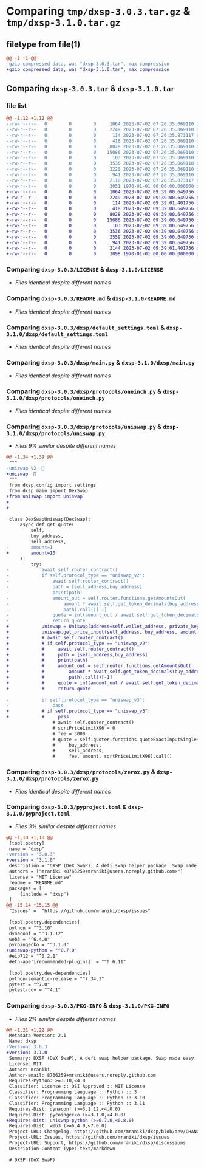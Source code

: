 # Comparing `tmp/dxsp-3.0.3.tar.gz` & `tmp/dxsp-3.1.0.tar.gz`

## filetype from file(1)

```diff
@@ -1 +1 @@
-gzip compressed data, was "dxsp-3.0.3.tar", max compression
+gzip compressed data, was "dxsp-3.1.0.tar", max compression
```

## Comparing `dxsp-3.0.3.tar` & `dxsp-3.1.0.tar`

### file list

```diff
@@ -1,12 +1,12 @@
--rw-r--r--   0        0        0     1064 2023-07-02 07:26:35.069110 dxsp-3.0.3/LICENSE
--rw-r--r--   0        0        0     2249 2023-07-02 07:26:35.069110 dxsp-3.0.3/README.md
--rw-r--r--   0        0        0      114 2023-07-02 07:26:35.873117 dxsp-3.0.3/dxsp/__init__.py
--rw-r--r--   0        0        0      418 2023-07-02 07:26:35.069110 dxsp-3.0.3/dxsp/config.py
--rw-r--r--   0        0        0     8028 2023-07-02 07:26:35.069110 dxsp-3.0.3/dxsp/default_settings.toml
--rw-r--r--   0        0        0    15086 2023-07-02 07:26:35.069110 dxsp-3.0.3/dxsp/main.py
--rw-r--r--   0        0        0      103 2023-07-02 07:26:35.069110 dxsp-3.0.3/dxsp/protocols/__init__.py
--rw-r--r--   0        0        0     3536 2023-07-02 07:26:35.069110 dxsp-3.0.3/dxsp/protocols/oneinch.py
--rw-r--r--   0        0        0     2220 2023-07-02 07:26:35.069110 dxsp-3.0.3/dxsp/protocols/uniswap.py
--rw-r--r--   0        0        0      941 2023-07-02 07:26:35.069110 dxsp-3.0.3/dxsp/protocols/zerox.py
--rw-r--r--   0        0        0     2118 2023-07-02 07:26:35.873117 dxsp-3.0.3/pyproject.toml
--rw-r--r--   0        0        0     3051 1970-01-01 00:00:00.000000 dxsp-3.0.3/PKG-INFO
+-rw-r--r--   0        0        0     1064 2023-07-02 09:39:00.649756 dxsp-3.1.0/LICENSE
+-rw-r--r--   0        0        0     2249 2023-07-02 09:39:00.649756 dxsp-3.1.0/README.md
+-rw-r--r--   0        0        0      114 2023-07-02 09:39:01.401756 dxsp-3.1.0/dxsp/__init__.py
+-rw-r--r--   0        0        0      418 2023-07-02 09:39:00.649756 dxsp-3.1.0/dxsp/config.py
+-rw-r--r--   0        0        0     8028 2023-07-02 09:39:00.649756 dxsp-3.1.0/dxsp/default_settings.toml
+-rw-r--r--   0        0        0    15086 2023-07-02 09:39:00.649756 dxsp-3.1.0/dxsp/main.py
+-rw-r--r--   0        0        0      103 2023-07-02 09:39:00.649756 dxsp-3.1.0/dxsp/protocols/__init__.py
+-rw-r--r--   0        0        0     3536 2023-07-02 09:39:00.649756 dxsp-3.1.0/dxsp/protocols/oneinch.py
+-rw-r--r--   0        0        0     2559 2023-07-02 09:39:00.649756 dxsp-3.1.0/dxsp/protocols/uniswap.py
+-rw-r--r--   0        0        0      941 2023-07-02 09:39:00.649756 dxsp-3.1.0/dxsp/protocols/zerox.py
+-rw-r--r--   0        0        0     2144 2023-07-02 09:39:01.401756 dxsp-3.1.0/pyproject.toml
+-rw-r--r--   0        0        0     3098 1970-01-01 00:00:00.000000 dxsp-3.1.0/PKG-INFO
```

### Comparing `dxsp-3.0.3/LICENSE` & `dxsp-3.1.0/LICENSE`

 * *Files identical despite different names*

### Comparing `dxsp-3.0.3/README.md` & `dxsp-3.1.0/README.md`

 * *Files identical despite different names*

### Comparing `dxsp-3.0.3/dxsp/default_settings.toml` & `dxsp-3.1.0/dxsp/default_settings.toml`

 * *Files identical despite different names*

### Comparing `dxsp-3.0.3/dxsp/main.py` & `dxsp-3.1.0/dxsp/main.py`

 * *Files identical despite different names*

### Comparing `dxsp-3.0.3/dxsp/protocols/oneinch.py` & `dxsp-3.1.0/dxsp/protocols/oneinch.py`

 * *Files identical despite different names*

### Comparing `dxsp-3.0.3/dxsp/protocols/uniswap.py` & `dxsp-3.1.0/dxsp/protocols/uniswap.py`

 * *Files 9% similar despite different names*

```diff
@@ -1,34 +1,39 @@
 """
-uniswap V2  🦄
+uniswap  🦄
 """
 from dxsp.config import settings
 from dxsp.main import DexSwap
+from uniswap import Uniswap
+
+
 
 class DexSwapUniswap(DexSwap):
     async def get_quote(
         self,
         buy_address,
         sell_address,
-        amount=1
+        amount=10
     ):
         try:
-            await self.router_contract()
-            if self.protocol_type == "uniswap_v2":
-                await self.router_contract()
-                path = [sell_address,buy_address]
-                print(path)
-                amount_out = self.router.functions.getAmountsOut(
-                    amount * await self.get_token_decimals(buy_address),
-                    path).call()[-1]
-                quote = int(amount_out / await self.get_token_decimals(sell_address))
-                return quote
+            uniswap = Uniswap(address=self.wallet_address, private_key=self.private_key, version=2, web3=self.w3, router_contract_addr=settings.dex_router_contract_addr)
+            uniswap.get_price_input(sell_address, buy_address, amount ** await self.get_token_decimals(buy_address))
+            # await self.router_contract()
+            # if self.protocol_type == "uniswap_v2":
+            #     await self.router_contract()
+            #     path = [sell_address,buy_address]
+            #     print(path)
+            #     amount_out = self.router.functions.getAmountsOut(
+            #         amount * await self.get_token_decimals(buy_address),
+            #         path).call()[-1]
+            #     quote = int(amount_out / await self.get_token_decimals(sell_address))
+            #     return quote
 
-            if self.protocol_type == "uniswap_v3":
-                pass
+            # if self.protocol_type == "uniswap_v3":
+            #     pass
                 # await self.quoter_contract()
                 # sqrtPriceLimitX96 = 0
                 # fee = 3000
                 # quote = self.quoter.functions.quoteExactInputSingle(
                 #     buy_address,
                 #     sell_address,
                 #     fee, amount, sqrtPriceLimitX96).call()
```

### Comparing `dxsp-3.0.3/dxsp/protocols/zerox.py` & `dxsp-3.1.0/dxsp/protocols/zerox.py`

 * *Files identical despite different names*

### Comparing `dxsp-3.0.3/pyproject.toml` & `dxsp-3.1.0/pyproject.toml`

 * *Files 3% similar despite different names*

```diff
@@ -1,10 +1,10 @@
 [tool.poetry]
 name = "dxsp"
-version = "3.0.3"
+version = "3.1.0"
 description = "DXSP (DeX SwaP), A defi swap helper package. Swap made easy."
 authors = ["mraniki <8766259+mraniki@users.noreply.github.com>"]
 license = "MIT License"
 readme = "README.md"
 packages = [
     {include = "dxsp"}
 ]
@@ -15,14 +15,15 @@
 "Issues" =  "https://github.com/mraniki/dxsp/issues"
 
 [tool.poetry.dependencies]
 python = "^3.10"
 dynaconf = "^3.1.12"
 web3 = "^6.4.0"
 pycoingecko = "^3.1.0"
+uniswap-python = "^0.7.0"
 #eip712 = "^0.2.1"
 #eth-ape'[recommended-plugins]' = "^0.6.11"
 
 [tool.poetry.dev-dependencies]
 python-semantic-release = "^7.34.3"
 pytest = "^7.0"
 pytest-cov = "^4.1"
```

### Comparing `dxsp-3.0.3/PKG-INFO` & `dxsp-3.1.0/PKG-INFO`

 * *Files 2% similar despite different names*

```diff
@@ -1,21 +1,22 @@
 Metadata-Version: 2.1
 Name: dxsp
-Version: 3.0.3
+Version: 3.1.0
 Summary: DXSP (DeX SwaP), A defi swap helper package. Swap made easy.
 License: MIT
 Author: mraniki
 Author-email: 8766259+mraniki@users.noreply.github.com
 Requires-Python: >=3.10,<4.0
 Classifier: License :: OSI Approved :: MIT License
 Classifier: Programming Language :: Python :: 3
 Classifier: Programming Language :: Python :: 3.10
 Classifier: Programming Language :: Python :: 3.11
 Requires-Dist: dynaconf (>=3.1.12,<4.0.0)
 Requires-Dist: pycoingecko (>=3.1.0,<4.0.0)
+Requires-Dist: uniswap-python (>=0.7.0,<0.8.0)
 Requires-Dist: web3 (>=6.4.0,<7.0.0)
 Project-URL: Changelog, https://github.com/mraniki/dxsp/blob/dev/CHANGELOG.rst
 Project-URL: Issues, https://github.com/mraniki/dxsp/issues
 Project-URL: Support, https://github.com/mraniki/dxsp/discussions
 Description-Content-Type: text/markdown
 
 # DXSP (DeX SwaP)
```

